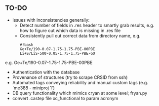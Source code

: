 ## TO-DO
- Issues with inconsistencies generally:
     - Detect number of fields in .res header to smartly grab results, e.g. how to figure out which data is missing in .res file
     - Consistently pull out correct data from directory name, e.g.               
         ```
         #!bash
         Ge+Te/190-0.07-1.75-1.75-PBE-00PBE 
         Li+S/LiS-500-0.05-1.75-1.75-PBE-GO
         ```
e.g. Ge+Te/190-0.07-1.75-1.75-PBE-00PBE 
- Authentication with the database
- Provenance of structures (try to scrape CRSID from ssh)
- Automated tags conveying reliability and manual custom tags (e.g. 'me388 - miniproj 1')
- DB query functionality which mimics cryan at some level; fryan.py
- convert .castep file xc_functional to param acronym